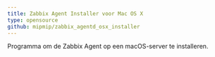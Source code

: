 ```yaml
---
title: Zabbix Agent Installer voor Mac OS X
type: opensource
github: mipmip/zabbix_agentd_osx_installer
---
```

Programma om de Zabbix Agent op een macOS-server te installeren.
